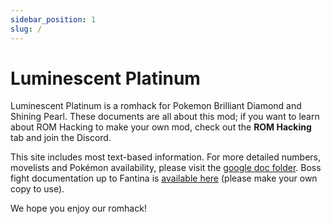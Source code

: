 ```yaml
---
sidebar_position: 1
slug: /
---
```


# Luminescent Platinum

Luminescent Platinum is a romhack for Pokemon Brilliant Diamond and Shining Pearl. These documents are all about this mod; if you want to learn about ROM Hacking to make your own mod, check out the **ROM Hacking** tab and join the Discord.

This site includes most text-based information. For more detailed numbers, movelists and Pokémon availability, please visit the [google doc folder](https://drive.google.com/drive/folders/1b3b3GDXKCP6KY1E0cMStnYg6y0gTPZYM). Boss fight documentation up to Fantina is [available here](https://docs.google.com/spreadsheets/d/1hUVPaxr0norFBDfCRX1lp8hy3eae0zno36Cg2cMH080/edit?usp=sharing) (please make your own copy to use).

We hope you enjoy our romhack!
